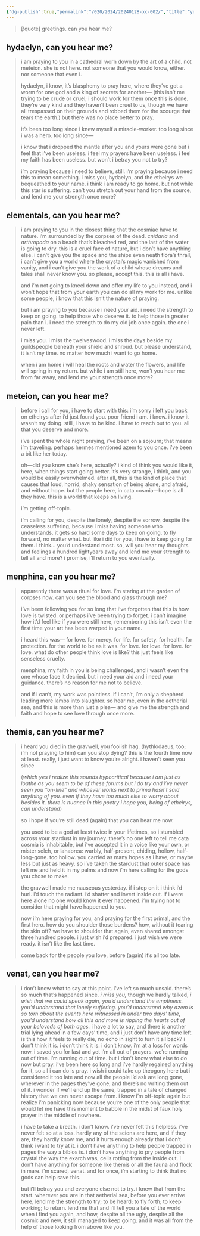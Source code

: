 ```yaml
---
{"dg-publish":true,"permalink":"/020/2024/20240128-xc-002/","title":"you, who was my first encounter;","created":"2024-09-26T18:46:10.000-07:00","updated":"2025-01-22T01:53:44.787-08:00"}
---
```


> [!quote] greetings. can you hear me?

## hydaelyn, can you hear me?
> 	i am praying to you in a cathedral worn down by the art of a child.
> 	not meteion. she is not here. not someone that you would know, either.
> 	nor someone that even i.
>
> 	hydaelyn, i know, it’s blasphemy to pray here,
> 	where they’ve got a worm for one god and a king of secrets for another—
> 		(this isn’t me trying to be crude or cruel; i should work for them once this is done. they’re very kind and they haven’t been cruel to us, though we have all trespassed on their grounds and robbed them for the scourge that tears the earth.)
> 	but there was no place better to pray.
>
> 	it’s been too long since i knew myself a miracle-worker.
> 	too long since i was a hero.
> 	too long since—
>
>	i know that i dropped the mantle after you and yours were gone
>	but i feel that i’ve been useless.
>	i feel my prayers have been useless.
>	i feel my faith has been useless.
>		but won’t i betray you not to try?
>
>	i’m praying because i need to believe, still.
>	i’m praying because i need this to mean something.
>	i miss you, hydaelyn, and the etheirys we bequeathed to your name.
>	i think i am ready to go home. but not while this star is suffering.
>		can’t you stretch out your hand from the source,
>		and lend me your strength once more?

## elementals, can you hear me?
> 	i am praying to you in the closest thing that the cosmiae have to nature.
> 	i’m surrounded by the corpses of the dead.
> 		*cnidaria* and *arthropoda* on a beach that’s bleached red,
> 		and the last of the water is going to dry.
> 	this is a cruel face of nature, but i don’t have anything else.
> 		i can’t give you the space and the ships even neath flora’s thrall,
> 		i can’t give you a world where the crystal’s magic vanished from vanity,
> 		and i can’t give you the work of a child whose dreams and tales shall never know you.
> 	so please, accept this. this is all i have.
>
> 	and i’m not going to kneel down and offer my life to you instead,
> 	and i won’t hope that from your earth you can do all my work for me.
> 		unlike some people, i know that this isn’t the nature of praying.
>
> 	but i am praying to you because i need your aid.
> 	i need the strength
> 		to keep on going.
> 		to help those who deserve it.
> 		to help those in greater pain than i.
> 	i need the strength to do my old job once again. the one i never left.
>
> 	i miss you. i miss the twelveswood.
> 	i miss the days beside my guildspeople beneath your shield and shroud.
> 	but please understand, it isn’t my time. no matter how much i want to go home.
>
>	when i am home i will heal the roots and water the flowers,
>	and life will spring in my return.
>		but while i am still here, won’t you hear me from far away,
>		and lend me your strength once more?

## meteion, can you hear me?
> 	before i call for you, i have to start with this: i’m sorry
> 	i left you back on etheirys after i’d just found you.
> 	poor friend i am. i know. i know it wasn’t my doing. still,
> 	i have to be kind. i have to reach out to you.
> 	all that you deserve and more.
>
> 	i’ve spent the whole night praying,
> 	i’ve been on a sojourn; that means i’m traveling.
> 	perhaps hermes mentioned azem to you once.
> 	i’ve been a bit like her today.
>
> 	oh—did you know she’s here, actually?
> 	i kind of think you would like it, here, when things start going better.
> 	it’s very strange, i think, and you would be easily overwhelmed.
> 		after all, this is the kind of place that causes that loud, horrid, shaky sensation
> 		of being alone, and afraid, and without hope.
> 			but the people here, in cata cosmia—hope is all they have.
> 			this is a world that keeps on living.
>
>	i’m getting off-topic.
>
>	i’m calling for you,
>		despite the lonely,
>		despite the sorrow,
>		despite the ceaseless suffering,
>	because i miss having someone who understands.
>	it gets so hard some days to keep on going. to fly forward, no matter what.
>	but like i did for you, i have to keep going for them. i think… you’d understand most.
>		so, will you hear my thoughts and feelings a hundred lightyears away
>		and lend me your strength to tell all and more?
>			i promise, i’ll return to you eventually.

## menphina, can you hear me?
> 	apparently there was a ritual for love.
> 		i’m staring at the garden of corpses now.
> 		can you see the blood and glass through me?
>
> 	i’ve been following you for so long that
> 	i’ve forgotten that this is how love is twisted.
> 	or perhaps i’ve been trying to forget.
> 	i can’t imagine how it’d feel like if you were still here, remembering
> 	this isn’t even the first time your art has been warped in your name.
>
> 	i heard this was—
> 		for love.
> 		for mercy.
> 		for life.
> 		for safety.
> 		for health.
> 		for protection.
> 		for the world to be as it was.
> 		for love. for love. for love. for love.
> 	what do other people think love is like?
> 	this just feels like senseless cruelty.
>
> 	menphina, my faith in you is being challenged,
> 	and i wasn’t even the one whose face it decried.
> 	but i need your aid and i need your guidance.
> 	there’s no reason for me not to believe.
>
> 	and if i can’t, my work was pointless.
> 	if i can’t, i’m only a shepherd leading more lambs into slaughter.
> 	so hear me, even in the aetherial sea, and this is more than just a plea—
> 		and give me the strength and faith and hope to see love through once more.

## themis, can you hear me?
> 	i heard you died in the gravwell, you foolish hag.
> 	(hythlodaeus, too; i’m not praying to him)
> 	can you stop dying? this is the fourth time now at least.
> 	really, i just want to know you’re alright. i haven’t seen you since
>
> 	(*which yes i realize this sounds hypocritical because i am just as loathe as you seem to be of these forums but i do try and i’ve never seen you “on-line” and whoever works next to prima hasn’t said anything of you. even if they have too much else to worry about besides it. there is nuance in this poetry i hope you, being of etheirys, can understand*)
>
> 	so i hope if you’re still dead (again) that you can hear me now.
>
>	you used to be a god at least twice in your lifetimes,
>	so i stumbled across your stardust in my journey.
>	there’s no one left to tell me cata cosmia is inhabitable,
>	but i’ve accepted it in a voice like your own, or mister selch, or lahabrea:
>		warbly, half-present, chiding, hollow, half-long-gone. too hollow.
>	you carried as many hopes as i have, or maybe less but just as heavy.
>	so i’ve taken the stardust that outer space has left me and held it in my palms
>	and now i’m here calling for the gods you chose to make.
>
>	the gravwell made me nauseous yesterday.
>	if i step on it i think
>		i’d hurl.
>		i’d touch the radiant.
>		i’d shatter and invert inside out.
>		if i were here alone no one would know it ever happened.
>		i’m trying not to consider that might have happened to you.
>
>	now i’m here praying for you, and praying for the first primal, and the first hero.
>	how do you shoulder those burdens? how, without it tearing the skin off?
>	we have to shoulder that again, even shared amongst three hundred people.
>	i just wish i’d prepared. i just wish we were ready. it isn’t like the last time.
>
>	come back for the people you love, before (again) it’s all too late.

## venat, can you hear me?
> 	i don’t know what to say at this point. i’ve left so much unsaid. there’s so much that’s happened since. *i miss you,* though we hardly talked, *i wish that we could speak again, you’d understand the emptiness. you’d understand that lonely suffering. you’d understand why azem is so torn about the events here witnessed in under two days’ time, you’d understand how all this and more is ripping the hearts out of your beloveds of both ages.* i have a lot to say, and there is another trial lying ahead in a few days’ time, and i just don’t have any time left. is this how it feels to really die, no echo in sight to turn it all back? i don’t think it is. i don’t think it is. i don’t know. i’m at a loss for words now. i saved you for last and yet i’m all out of prayers. we’re running out of time. i’m running out of time. but i don’t know what else to do now but pray. i’ve been here so long and i’ve hardly regained anything for it, so all i can do is pray. i wish i could take up theogony here but i considered it too late and now all the people i’d ask are long gone, wherever in the pages they’ve gone, and there’s no writing them out of it. i wonder if we’ll end up the same, trapped in a tale of changed history that we can never escape from. i know i’m off-topic again but realize i’m panicking now because you’re one of the only people that would let me have this moment to babble in the midst of faux holy prayer in the middle of nowhere.
>
> 	i have to take a breath.
> 	i don’t know. i’ve never felt this helpless. i’ve never felt so at a loss. hardly any of the scions are here, and if they are, they hardly know me, and it hurts enough already that i don’t think i want to try at it. i don’t have anything to help people trapped in pages the way a biblos is. i don’t have anything to pry people from crystal the way the exarch was, cells rotting from the inside out. i don’t have anything for someone like themis or all the fauna and flock in mare. i’m scared, venat. and for once, i’m starting to think that no gods can help save this.
>
> 	but i’ll betray you and everyone else not to try. i knew that from the start.
> 	wherever you are in that aetherial sea, before you ever arrive here,
> 	lend me the strength to try; to be heard; to fly forth; to keep working; to return.
> 	lend me that and i’ll tell you a tale of the world when i find you again, and how, despite all the ugly, despite all the cosmic and new, it still managed to keep going. and it was all from the help of those looking from above like you.